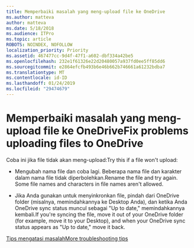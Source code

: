 ```yaml
---
title: Memperbaiki masalah yang meng-upload file ke OneDrive
ms.author: matteva
author: matteva
ms.date: 5/18/2018
ms.audience: ITPro
ms.topic: article
ROBOTS: NOINDEX, NOFOLLOW
localization_priority: Priority
ms.assetid: 467477cc-9d4f-47f1-a602-dbf334a42be5
ms.openlocfilehash: 232e1f61326e22d20480057a937fd0ee5ff85dd6
ms.sourcegitcommit: e2864efcfb493b6e46b662b746661a61232bdba7
ms.translationtype: MT
ms.contentlocale: id-ID
ms.lasthandoff: 01/24/2019
ms.locfileid: "29474679"
---
```

# <a name="fix-problems-uploading-files-to-onedrive"></a><span data-ttu-id="9a339-102">Memperbaiki masalah yang meng-upload file ke OneDrive</span><span class="sxs-lookup"><span data-stu-id="9a339-102">Fix problems uploading files to OneDrive</span></span>

<span data-ttu-id="9a339-103">Coba ini jika file tidak akan meng-upload:</span><span class="sxs-lookup"><span data-stu-id="9a339-103">Try this if a file won't upload:</span></span>
  
- <span data-ttu-id="9a339-p101">Mengubah nama file dan coba lagi. Beberapa nama file dan karakter dalam nama file tidak diperbolehkan.</span><span class="sxs-lookup"><span data-stu-id="9a339-p101">Rename the file and try again. Some file names and characters in file names aren't allowed.</span></span> 
    
- <span data-ttu-id="9a339-106">Jika Anda gunakan untuk menyinkronkan file, pindah dari OneDrive folder (misalnya, memindahkannya ke Desktop Anda), dan ketika Anda OneDrive sync status muncul sebagai "Up to date," memindahkannya kembali.</span><span class="sxs-lookup"><span data-stu-id="9a339-106">If you're syncing the file, move it out of your OneDrive folder (for example, move it to your Desktop), and when your OneDrive sync status appears as "Up to date," move it back.</span></span> 
    
[<span data-ttu-id="9a339-107">Tips mengatasi masalah</span><span class="sxs-lookup"><span data-stu-id="9a339-107">More troubleshooting tips</span></span>](https://go.microsoft.com/fwlink/?linkid=873155)
  

